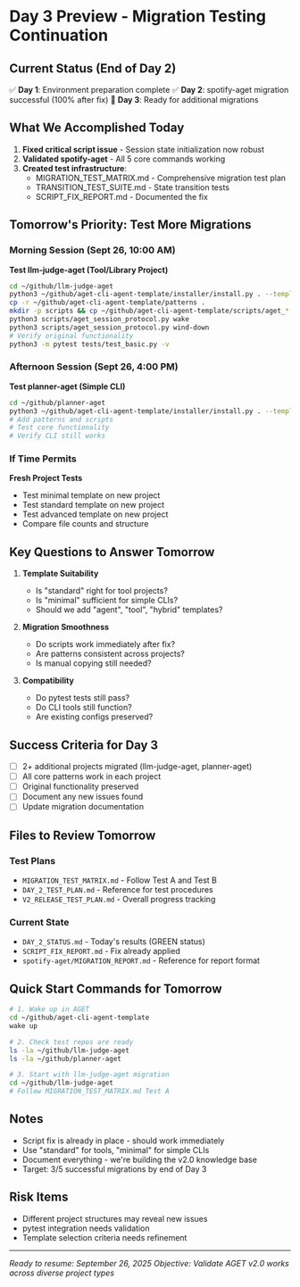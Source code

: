 # Day 3 Preview - Migration Testing Continuation

## Current Status (End of Day 2)
✅ **Day 1**: Environment preparation complete
✅ **Day 2**: spotify-aget migration successful (100% after fix)
🔄 **Day 3**: Ready for additional migrations

## What We Accomplished Today
1. **Fixed critical script issue** - Session state initialization now robust
2. **Validated spotify-aget** - All 5 core commands working
3. **Created test infrastructure**:
   - MIGRATION_TEST_MATRIX.md - Comprehensive migration test plan
   - TRANSITION_TEST_SUITE.md - State transition tests
   - SCRIPT_FIX_REPORT.md - Documented the fix

## Tomorrow's Priority: Test More Migrations

### Morning Session (Sept 26, 10:00 AM)
**Test llm-judge-aget (Tool/Library Project)**
```bash
cd ~/github/llm-judge-aget
python3 ~/github/aget-cli-agent-template/installer/install.py . --template standard
cp -r ~/github/aget-cli-agent-template/patterns .
mkdir -p scripts && cp ~/github/aget-cli-agent-template/scripts/aget_*.py scripts/
python3 scripts/aget_session_protocol.py wake
python3 scripts/aget_session_protocol.py wind-down
# Verify original functionality
python3 -m pytest tests/test_basic.py -v
```

### Afternoon Session (Sept 26, 4:00 PM)
**Test planner-aget (Simple CLI)**
```bash
cd ~/github/planner-aget
python3 ~/github/aget-cli-agent-template/installer/install.py . --template minimal
# Add patterns and scripts
# Test core functionality
# Verify CLI still works
```

### If Time Permits
**Fresh Project Tests**
- Test minimal template on new project
- Test standard template on new project
- Test advanced template on new project
- Compare file counts and structure

## Key Questions to Answer Tomorrow

1. **Template Suitability**
   - Is "standard" right for tool projects?
   - Is "minimal" sufficient for simple CLIs?
   - Should we add "agent", "tool", "hybrid" templates?

2. **Migration Smoothness**
   - Do scripts work immediately after fix?
   - Are patterns consistent across projects?
   - Is manual copying still needed?

3. **Compatibility**
   - Do pytest tests still pass?
   - Do CLI tools still function?
   - Are existing configs preserved?

## Success Criteria for Day 3
- [ ] 2+ additional projects migrated (llm-judge-aget, planner-aget)
- [ ] All core patterns work in each project
- [ ] Original functionality preserved
- [ ] Document any new issues found
- [ ] Update migration documentation

## Files to Review Tomorrow

### Test Plans
- `MIGRATION_TEST_MATRIX.md` - Follow Test A and Test B
- `DAY_2_TEST_PLAN.md` - Reference for test procedures
- `V2_RELEASE_TEST_PLAN.md` - Overall progress tracking

### Current State
- `DAY_2_STATUS.md` - Today's results (GREEN status)
- `SCRIPT_FIX_REPORT.md` - Fix already applied
- `spotify-aget/MIGRATION_REPORT.md` - Reference for report format

## Quick Start Commands for Tomorrow
```bash
# 1. Wake up in AGET
cd ~/github/aget-cli-agent-template
wake up

# 2. Check test repos are ready
ls -la ~/github/llm-judge-aget
ls -la ~/github/planner-aget

# 3. Start with llm-judge-aget migration
cd ~/github/llm-judge-aget
# Follow MIGRATION_TEST_MATRIX.md Test A
```

## Notes
- Script fix is already in place - should work immediately
- Use "standard" for tools, "minimal" for simple CLIs
- Document everything - we're building the v2.0 knowledge base
- Target: 3/5 successful migrations by end of Day 3

## Risk Items
- Different project structures may reveal new issues
- pytest integration needs validation
- Template selection criteria needs refinement

---
*Ready to resume: September 26, 2025*
*Objective: Validate AGET v2.0 works across diverse project types*